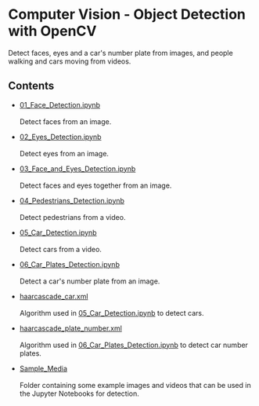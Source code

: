 # Computer Vision - Object Detection with OpenCV
Detect faces, eyes and a car's number plate from images, and people walking and cars moving from videos.

## Contents
- [01_Face_Detection.ipynb](01_Face_Detection.ipynb) <br><br>
    Detect faces from an image.
    
- [02_Eyes_Detection.ipynb](02_Eyes_Detection.ipynb) <br><br>
    Detect eyes from an image.
    
- [03_Face_and_Eyes_Detection.ipynb](03_Face_and_Eyes_Detection.ipynb) <br><br>
    Detect faces and eyes together from an image.
    
- [04_Pedestrians_Detection.ipynb](04_Pedestrians_Detection.ipynb) <br><br>
    Detect pedestrians from a video.
    
- [05_Car_Detection.ipynb](05_Car_Detection.ipynb) <br><br>
    Detect cars from a video.
    
- [06_Car_Plates_Detection.ipynb](06_Car_Plates_Detection.ipynb) <br><br>
    Detect a car's number plate from an image.
    
- [haarcascade_car.xml](haarcascade_car.xml) <br><br>
    Algorithm used in [05_Car_Detection.ipynb](05_Car_Detection.ipynb) to detect cars.
    
- [haarcascade_plate_number.xml](haarcascade_plate_number.xml) <br><br>
    Algorithm used in [06_Car_Plates_Detection.ipynb](06_Car_Plates_Detection.ipynb) to detect car number plates.
    
- [Sample_Media](Sample_Media) <br><br>
    Folder containing some example images and videos that can be used in the Jupyter Notebooks for detection.
